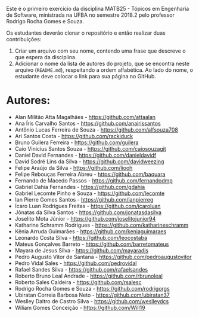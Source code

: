 Este é o primeiro exercício da disciplina MATB25 - Tópicos em Engenharia de Software, ministrada na UFBA no semestre 2018.2 pelo professor Rodrigo Rocha Gomes e Souza.

Os estudantes deverão clonar o repositório e então realizar duas contribuições:

1. Criar um arquivo com seu nome, contendo uma frase que descreve o que espera da disciplina.
2. Adicionar o nome da lista de autores do projeto, que se encontra neste arquivo (`README.md`), respeitando a ordem alfabética. Ao lado do nome, o estudante deve colocar o link para sua página no GitHub.

Autores:
=======
- Alan Militão Atta Magalhães - <https://github.com/attaalan>
- Ana Íris Carvalho Santos - <https://github.com/anairissantos>
- Antônio Lucas Ferreira de Souza - <https://github.com/alfsouza708>
- Ari Santos Costa - <https://github.com/rackiduck>
- Bruno Guilera Ferreira - <https://github.com/guilera>
- Caio Vinicius Santos Souza - <https://github.com/caiosouzagit>
- Daniel David Fernandes - <https://github.com/danieldavidf>
- David Sodré Lins da Silva - <https://github.com/davidweezing>
- Felipe Araújo da Silva - <https://github.com/liooh>
- Felipe Rebouças Ferreira Abreu - <https://github.com/baquara>
- Fernando de Macedo Passos - <https://github.com/fernandodmp>
- Gabriel Dahia Fernandes - <https://github.com/gdahia>
- Gabriel Lecomte Pinho e Souza - <https://github.com/lecomte>
- Ian Pierre Gomes Santos - <https://github.com/ianpierreg>
- Ícaro Luan Rodrigues Freitas - <https://github.com/icaroluan>
- Jônatas da Silva Santos - <https://github.com/jonatasdasilva>
- Joselito Mota Júnior - <https://github.com/joselitojunior94>
- Katharine Schramm Rodrigues - <https://github.com/katharineschramm>
- Kênia Arruda Guimarães - <https://github.com/keniaguimaraes>
- Leonardo Costa Silva - <https://github.com/leocostaba>
- Mateus Gonçalves Barreto - <https://github.com/barretomateus>
- Mayara de Jesus Silva - <https://github.com/mayaradjs>
- Pedro Augusto Vitor de Santana - <https://github.com/pedroaugustovitor>
- Pedro Vidal Sales - <https://github.com/pedrovidal>
- Rafael Sandes Silva - <https://github.com/rafaelsandes>
- Roberto Bruno Leal Andrade - <https://github.com/rbrunoleal>
- Roberto Sales Caldeira - <https://github.com/rsalesc>
- Rodrigo Rocha Gomes e Souza - <https://github.com/rodrigorgs>
- Ubiratan Correia Barbosa Neto - <https://github.com/ubiratan37>
- Weslley Daltro de Castro Silva - <https://github.com/weslleydcs>
- Wiliam Gomes Conceição - <https://github.com/Will19>
